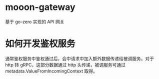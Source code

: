 # mooon-gateway
基于 go-zero 实现的 API 网关


# 如何开发鉴权服务

通常鉴权服务中鉴权通过后，会中请求中加入额外数据传递给被调服务。对于 http 转 gRPC，这部分数据通过 http 头传递，被调服务可通过 metadata.ValueFromIncomingContext 取得。
